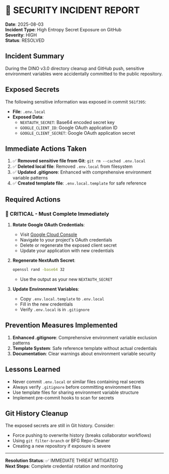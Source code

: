 # 🚨 SECURITY INCIDENT REPORT

**Date**: 2025-08-03  
**Incident Type**: High Entropy Secret Exposure on GitHub  
**Severity**: HIGH  
**Status**: RESOLVED

## Incident Summary

During the DINO v3.0 directory cleanup and GitHub push, sensitive environment variables were accidentally committed to the public repository.

## Exposed Secrets

The following sensitive information was exposed in commit `561f395`:

- **File**: `.env.local`
- **Exposed Data**:
  - `NEXTAUTH_SECRET`: Base64 encoded secret key
  - `GOOGLE_CLIENT_ID`: Google OAuth application ID
  - `GOOGLE_CLIENT_SECRET`: Google OAuth application secret

## Immediate Actions Taken

1. ✅ **Removed sensitive file from Git**: `git rm --cached .env.local`
2. ✅ **Deleted local file**: Removed `.env.local` from filesystem
3. ✅ **Updated .gitignore**: Enhanced with comprehensive environment variable patterns
4. ✅ **Created template file**: `.env.local.template` for safe reference

## Required Actions

### 🔴 CRITICAL - Must Complete Immediately

1. **Rotate Google OAuth Credentials**:
   - Visit [Google Cloud Console](https://console.cloud.google.com)
   - Navigate to your project's OAuth credentials
   - Delete or regenerate the exposed client secret
   - Update your application with new credentials

2. **Regenerate NextAuth Secret**:

   ```bash
   openssl rand -base64 32
   ```

   - Use the output as your new `NEXTAUTH_SECRET`

3. **Update Environment Variables**:
   - Copy `.env.local.template` to `.env.local`
   - Fill in the new credentials
   - Verify `.env.local` is in `.gitignore`

## Prevention Measures Implemented

1. **Enhanced .gitignore**: Comprehensive environment variable exclusion patterns
2. **Template System**: Safe reference template without actual credentials
3. **Documentation**: Clear warnings about environment variable security

## Lessons Learned

- Never commit `.env.local` or similar files containing real secrets
- Always verify `.gitignore` before committing environment files
- Use template files for sharing environment variable structure
- Implement pre-commit hooks to scan for secrets

## Git History Cleanup

The exposed secrets are still in Git history. Consider:

- Force pushing to overwrite history (breaks collaborator workflows)
- Using `git filter-branch` or BFG Repo-Cleaner
- Creating a new repository if exposure is severe

---

**Resolution Status**: ✅ IMMEDIATE THREAT MITIGATED  
**Next Steps**: Complete credential rotation and monitoring
